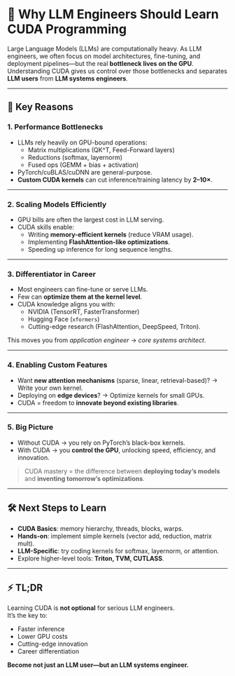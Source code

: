 # 🚀 Why LLM Engineers Should Learn CUDA Programming

Large Language Models (LLMs) are computationally heavy. As LLM engineers, we often focus on model architectures, fine-tuning, and deployment pipelines—but the real **bottleneck lives on the GPU**.  
Understanding CUDA gives us control over those bottlenecks and separates **LLM users** from **LLM systems engineers**.

---

## 🔑 Key Reasons

### 1. **Performance Bottlenecks**
- LLMs rely heavily on GPU-bound operations:
  - Matrix multiplications (QK^T, Feed-Forward layers)  
  - Reductions (softmax, layernorm)  
  - Fused ops (GEMM + bias + activation)  
- PyTorch/cuBLAS/cuDNN are general-purpose.  
- **Custom CUDA kernels** can cut inference/training latency by **2–10×**.

---

### 2. **Scaling Models Efficiently**
- GPU bills are often the largest cost in LLM serving.  
- CUDA skills enable:
  - Writing **memory-efficient kernels** (reduce VRAM usage).  
  - Implementing **FlashAttention-like optimizations**.  
  - Speeding up inference for long sequence lengths.  

---

### 3. **Differentiator in Career**
- Most engineers can fine-tune or serve LLMs.  
- Few can **optimize them at the kernel level**.  
- CUDA knowledge aligns you with:
  - NVIDIA (TensorRT, FasterTransformer)  
  - Hugging Face (`xformers`)  
  - Cutting-edge research (FlashAttention, DeepSpeed, Triton).  

This moves you from *application engineer* → *core systems architect*.  

---

### 4. **Enabling Custom Features**
- Want **new attention mechanisms** (sparse, linear, retrieval-based)? → Write your own kernel.  
- Deploying on **edge devices**? → Optimize kernels for small GPUs.  
- CUDA = freedom to **innovate beyond existing libraries**.

---

### 5. **Big Picture**
- Without CUDA → you rely on PyTorch’s black-box kernels.  
- With CUDA → you **control the GPU**, unlocking speed, efficiency, and innovation.  

> CUDA mastery = the difference between **deploying today’s models** and **inventing tomorrow’s optimizations**.

---

## 🛠️ Next Steps to Learn
- **CUDA Basics**: memory hierarchy, threads, blocks, warps.  
- **Hands-on**: implement simple kernels (vector add, reduction, matrix mult).  
- **LLM-Specific**: try coding kernels for softmax, layernorm, or attention.  
- Explore higher-level tools: **Triton, TVM, CUTLASS**.  

---

## ⚡ TL;DR
Learning CUDA is **not optional** for serious LLM engineers.  
It’s the key to:
- Faster inference  
- Lower GPU costs  
- Cutting-edge innovation  
- Career differentiation  

**Become not just an LLM user—but an LLM systems engineer.**
